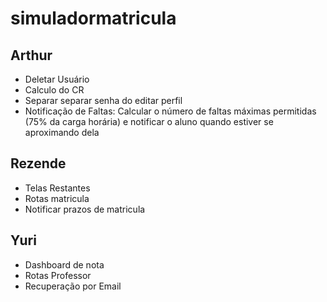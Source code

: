 # simuladormatricula

## Arthur
- Deletar Usuário
- Calculo do CR
- Separar separar senha do editar perfil
- Notificação de Faltas: Calcular o número de faltas máximas permitidas (75% da carga horária) e notificar o aluno quando estiver se aproximando dela

## Rezende
- Telas Restantes
- Rotas matricula
- Notificar prazos de matricula

## Yuri
- Dashboard de nota
- Rotas Professor
- Recuperação por Email
